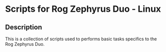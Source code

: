  # Scripts for Rog Zephyrus Duo - Linux

 ## Description

 This is a collection of scripts used to performs basic tasks specifics to the Rog Zephyrus Duo.
